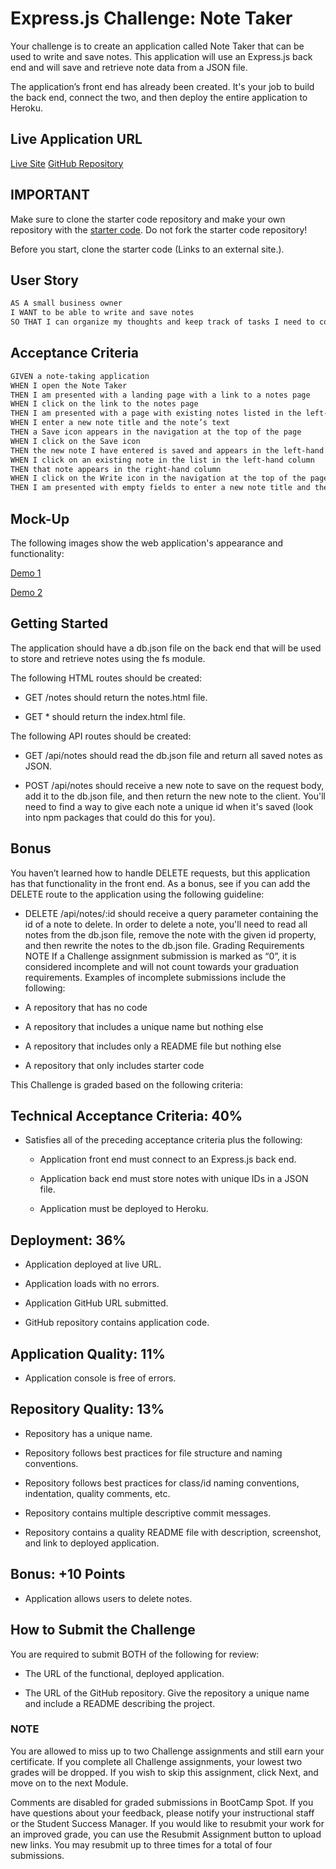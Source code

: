 # Express.js Challenge: Note Taker

Your challenge is to create an application called Note Taker that can be used to write and save notes. This application will use an Express.js back end and will save and retrieve note data from a JSON file.

The application’s front end has already been created. It's your job to build the back end, connect the two, and then deploy the entire application to Heroku.

## Live Application URL

[Live Site](https://challenge11solution.herokuapp.com/)
[GitHub Repository](https://github.com/RelentlessNC/challenge_11_solution.git)

## IMPORTANT

Make sure to clone the starter code repository and make your own repository with the [starter code](https://github.com/coding-boot-camp/miniature-eureka). Do not fork the starter code repository!

Before you start, clone the starter code (Links to an external site.).

## User Story

```md
AS A small business owner
I WANT to be able to write and save notes
SO THAT I can organize my thoughts and keep track of tasks I need to complete
```

## Acceptance Criteria

```md
GIVEN a note-taking application
WHEN I open the Note Taker
THEN I am presented with a landing page with a link to a notes page
WHEN I click on the link to the notes page
THEN I am presented with a page with existing notes listed in the left-hand column, plus empty fields to enter a new note title and the note’s text in the right-hand column
WHEN I enter a new note title and the note’s text
THEN a Save icon appears in the navigation at the top of the page
WHEN I click on the Save icon
THEN the new note I have entered is saved and appears in the left-hand column with the other existing notes
WHEN I click on an existing note in the list in the left-hand column
THEN that note appears in the right-hand column
WHEN I click on the Write icon in the navigation at the top of the page
THEN I am presented with empty fields to enter a new note title and the note’s text in the right-hand column
```

## Mock-Up

The following images show the web application's appearance and functionality:

[Demo 1](/public/assets/images/11-express-homework-demo-01.png)

[Demo 2](/public/assets/images/11-express-homework-demo-02.png)

## Getting Started

The application should have a db.json file on the back end that will be used to store and retrieve notes using the fs module.

The following HTML routes should be created:

- GET /notes should return the notes.html file.

- GET * should return the index.html file.

The following API routes should be created:

- GET /api/notes should read the db.json file and return all saved notes as JSON.

- POST /api/notes should receive a new note to save on the request body, add it to the db.json file, and then return the new note to the client. You'll need to find a way to give each note a unique id when it's saved (look into npm packages that could do this for you).

## Bonus

You haven’t learned how to handle DELETE requests, but this application has that functionality in the front end. As a bonus, see if you can add the DELETE route to the application using the following guideline:

- DELETE /api/notes/:id should receive a query parameter containing the id of a note to delete. In order to delete a note, you'll need to read all notes from the db.json file, remove the note with the given id property, and then rewrite the notes to the db.json file.
Grading Requirements
NOTE
If a Challenge assignment submission is marked as “0”, it is considered incomplete and will not count towards your graduation requirements. Examples of incomplete submissions include the following:

- A repository that has no code

- A repository that includes a unique name but nothing else

- A repository that includes only a README file but nothing else

- A repository that only includes starter code

This Challenge is graded based on the following criteria:

## Technical Acceptance Criteria: 40%

- Satisfies all of the preceding acceptance criteria plus the following:

  - Application front end must connect to an Express.js back end.

  - Application back end must store notes with unique IDs in a JSON file.

  - Application must be deployed to Heroku.

## Deployment: 36%

- Application deployed at live URL.

- Application loads with no errors.

- Application GitHub URL submitted.

- GitHub repository contains application code.

## Application Quality: 11%

- Application console is free of errors.

## Repository Quality: 13%

- Repository has a unique name.

- Repository follows best practices for file structure and naming conventions.

- Repository follows best practices for class/id naming conventions, indentation, quality comments, etc.

- Repository contains multiple descriptive commit messages.

- Repository contains a quality README file with description, screenshot, and link to deployed application.

## Bonus: +10 Points

- Application allows users to delete notes.

## How to Submit the Challenge

You are required to submit BOTH of the following for review:

- The URL of the functional, deployed application.

- The URL of the GitHub repository. Give the repository a unique name and include a README describing the project.

### NOTE

You are allowed to miss up to two Challenge assignments and still earn your certificate. If you complete all Challenge assignments, your lowest two grades will be dropped. If you wish to skip this assignment, click Next, and move on to the next Module.

Comments are disabled for graded submissions in BootCamp Spot. If you have questions about your feedback, please notify your instructional staff or the Student Success Manager. If you would like to resubmit your work for an improved grade, you can use the Resubmit Assignment button to upload new links. You may resubmit up to three times for a total of four submissions.